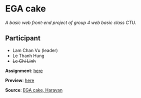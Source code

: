 # EGA cake
 _A basic web front-end project of group 4 web basic class CTU._

 ## Participant
 * Lam Chan Vu (leader)
 * Le Thanh Hung
 * ~~Le Chi Linh~~


__Assignment__: [here](https://docs.google.com/document/d/1C701cqNiHubA1yAw2FGpKGZStVVStzcwnDOUVTQPX2E/edit)

__Preview__: [here](https://julytf.github.io/ctu.ct188.g4.ega-cake/trangchu.html) 

__Source__: [EGA cake, Haravan](https://ega-cake.myharavan.com/)
